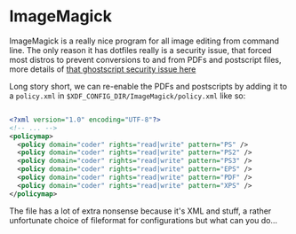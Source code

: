# ImageMagick

ImageMagick is a really nice program for all image editing from command line.
The only reason it has dotfiles really is a security issue, that forced most
distros to prevent conversions to and from PDFs and postscript files, more
details of [that ghostscript security issue here](https://bugs.gentoo.org/664236)

Long story short, we can re-enable the PDFs and postscripts by adding it to
a `policy.xml` in `$XDF_CONFIG_DIR/ImageMagick/policy.xml` like so:

```xml

<?xml version="1.0" encoding="UTF-8"?>
<!-- ... -->
<policymap>
  <policy domain="coder" rights="read|write" pattern="PS" />
  <policy domain="coder" rights="read|write" pattern="PS2" />
  <policy domain="coder" rights="read|write" pattern="PS3" />
  <policy domain="coder" rights="read|write" pattern="EPS" />
  <policy domain="coder" rights="read|write" pattern="PDF" />
  <policy domain="coder" rights="read|write" pattern="XPS" />
</policymap>
```

The file has a lot of extra nonsense because it's XML and stuff, a rather
unfortunate choice of fileformat for configurations but what can you do...
